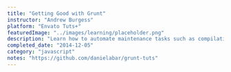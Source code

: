 ```yaml
---
title: "Getting Good with Grunt"
instructor: "Andrew Burgess"
platform: "Envato Tuts+"
featuredImage: "../images/learning/placeholder.png"
description: "Learn how to automate maintenance tasks such as compilation, unit testing, and linting."
completed_date: "2014-12-05"
category: "javascript"
notes: "https://github.com/danielabar/grunt-tuts"
---
```

